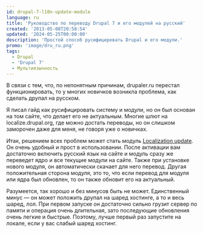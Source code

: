```yaml
---
id: drupal-7-l10n-update-module
language: ru
title: 'Руководство по переводу Drupal 7 и его модулей на русский'
created: '2013-05-08T20:58:54'
updated: '2024-05-25T00:00:00'
description: 'Простой способ русифицировать Drupal и его модули.'
promo: 'image/dru_ru.png'
tags:
  - Drupal
  - 'Drupal 7'
  - Мультиязычность
---
```


В связи с тем, что, по непонятным причинам, drupaler.ru перестал
функционировать, то у многих новичков возникла проблема, как сделать друпал на
русском.

Я писал гайд как русифицировать систему и модули, но он был основан на том
сайте, что делает его не актуальным. Многие шлют на localize.drupal.org, где
можно достать переводы, но он слишком заморочен даже для меня, не говоря уже о
новичках.

Итак, решением всех проблем может стать
модуль [Localization update](http://drupal.org/project/l10n_update). Он очень
удобный и прост в использовании. После активации вам достаточно включить русский
язык на сайте и модуль сразу же переведет ядро и все текущие модули на сайте.
Также при установке нового модуля, он автоматически скачает для него перевод.
Другая положительная сторона модуля, это то, что если перевод для модуля или
ядра был обновлен, то он также обновит его на актуальный.

Разумеется, так хорошо и без минусов быть не может. Единственный минус — он
может положить друпал на шаред хостинге, а то и весь шаред, лол. При первом
запуске он достаточно сильно грузит сервер по памяти и операция очень
длительная, зато последующие обновления очень легкие и быстрые. Поэтому, лучше
первый раз запустите на локале, если у вас слабый шаред хостинг.
